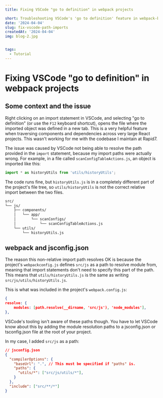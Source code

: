 ```yaml
---
title: Fixing VSCode "go to definition" in webpack projects

short: Troubleshooting VSCode's 'go to definition' feature in webpack-based projects
date: '2024-04-04'
slug: fix-vscode-path-imports
createdAt: '2024-04-04'
img: blog-2.jpg


tags:
  - Tutorial
---
```


# Fixing VSCode "go to definition" in webpack projects

## Some context and the issue

Right clicking on an import statement in VSCode, and selecting "go to definition" (or use the `F12` keyboard shortcut), opens the file where the imported object was defined in a new tab. This is a very helpful feature when traversing components and dependencies across very large React projects. This wasn't working for me with the codebase I maintain at Rapid7.

The issue was caused by VSCode not being able to resolve the path provided in the `import` statement, because my import paths were actually wrong. For example, in a file called `scanConfigTableActions.js`, an object is imported like this:

```js
import * as historyUtils from 'utils/historyUtils';
```

The code runs fine, but `historyUtils.js` is in a completely different part of the project's file tree, so `utils/historyUtils` is not the correct relative import between the two files.

```md
src/
└── js/
    ├── components/
    │   └── app/
    │       └── scanConfigs/
    │           └── scanConfigTableActions.js
    └── utils/
        └── historyUtils.js
```

## webpack and jsconfig.json
The reason this non-relative import path resolves OK is because the project's `webpackconfig.js` defines `src/js` as a path to resolve module from, meaning that import statements don't need to specify this part of the path. This means that `utils/historyUtils.js` is the same as writing `src/js/utils/historyUtils.js`.

This is what was included in the project's `webpack.config.js`:
```json
{
resolve: {
    modules: [path.resolve(__dirname, 'src/js'), 'node_modules'],
},
```

VSCode's tooling isn't aware of these paths though. You have to let VSCode know about this by adding the module resolution paths to a jsconfig.json or tsconfig.json file at the root of your project.

In my case, I added `src/js` as a path:
```json
// jsconfig.json
{
  "compilerOptions": {
    "baseUrl": ".", // This must be specified if "paths" is.
    "paths": {
      "utils/*": ["src/js/utils/*"],
    }
  },
  "include": ["src/**/*"]
}
```